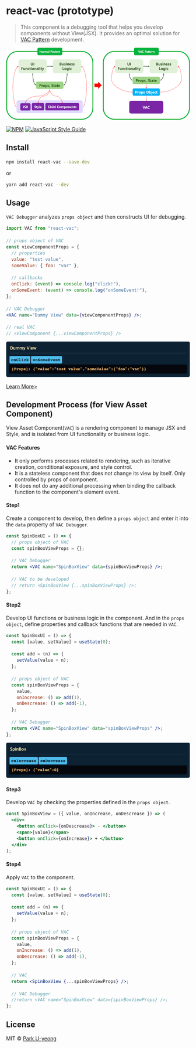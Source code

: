 # react-vac (prototype)

> This component is a debugging tool that helps you develop components without View(JSX). It provides an optimal solution for [VAC Pattern](#development-process-for-view-asset-component) development.

![vac pattern](./docs/readme_assets/vac_pattern_s1.png?raw=true)

[![NPM](https://img.shields.io/npm/v/react-vac.svg)](https://www.npmjs.com/package/react-vac) [![JavaScript Style Guide](https://img.shields.io/badge/code_style-standard-brightgreen.svg)](https://standardjs.com)

## Install

```bash
npm install react-vac --save-dev
```

or

```bash
yarn add react-vac --dev
```

## Usage

`VAC Debugger` analyzes `props object` and then constructs UI for debugging.

```jsx
import VAC from "react-vac";

// props object of VAC
const viewComponentProps = {
  // properties
  value: "test value",
  someValue: { foo: "var" },

  // callbacks
  onClick: (event) => console.log("click!"),
  onSomeEvent: (event) => console.log("onSomeEvent!"),
};

// VAC Debugger
<VAC name="Dummy View" data={viewComponentProps} />;

// real VAC
// <ViewComponent {...viewComponentProps} />
```

![basic usage](./docs/readme_assets/example_vac_basic_s1.png?raw=true)

[Learn More>](./docs/VAC_USAGE.md)

## Development Process (for View Asset Component)

View Asset Component(`VAC`) is a rendering component to manage JSX and Style, and is isolated from UI functionality or business logic.

#### VAC Features

- It only performs processes related to rendering, such as iterative creation, conditional exposure, and style control.
- It is a stateless component that does not change its view by itself. Only controlled by props of component.
- It does not do any additional processing when binding the callback function to the component's element event.

#### Step1

Create a component to develop, then define a `props object` and enter it into the `data` property of `VAC Debugger`.

```jsx
const SpinBoxUI = () => {
  // props object of VAC
  const spinBoxViewProps = {};

  // VAC Debugger
  return <VAC name="SpinBoxView" data={spinBoxViewProps} />;

  // VAC to be developed
  // return <SpinBoxView {...spinBoxViewProps} />;
};
```

#### Step2

Develop UI functions or business logic in the component. And in the `props object`, define properties and callback functions that are needed in `VAC`.

```jsx
const SpinBoxUI = () => {
  const [value, setValue] = useState(0);

  const add = (n) => {
    setValue(value + n);
  };

  // props object of VAC
  const spinBoxViewProps = {
    value,
    onIncrease: () => add(1),
    onDescrease: () => add(-1),
  };

  // VAC Debugger
  return <VAC name="SpinBoxView" data="spinBoxViewProps" />;
};
```

![basic example](./docs/readme_assets/example_vac_spinbox_s1.png?raw=true)

#### Step3

Develop `VAC` by checking the properties defined in the `props object`.

```jsx
const SpinBoxView = ({ value, onIncrease, onDescrease }) => (
  <div>
    <button onClick={onDescrease}> - </button>
    <span>{value}</span>
    <button onClick={onIncrease}> + </button>
  </div>
);
```

#### Step4

Apply `VAC` to the component.

```jsx
const SpinBoxUI = () => {
  const [value, setValue] = useState(0);

  const add = (n) => {
    setValue(value + n);
  };

  // props object of VAC
  const spinBoxViewProps = {
    value,
    onIncrease: () => add(1),
    onDescrease: () => add(-1),
  };

  // VAC
  return <SpinBoxView {...spinBoxViewProps} />;

  // VAC Debugger
  //return <VAC name="SpinBoxView" data={spinBoxViewProps} />;
};
```

## License

MIT © [Park U-yeong](https://github.com/coxcore)
